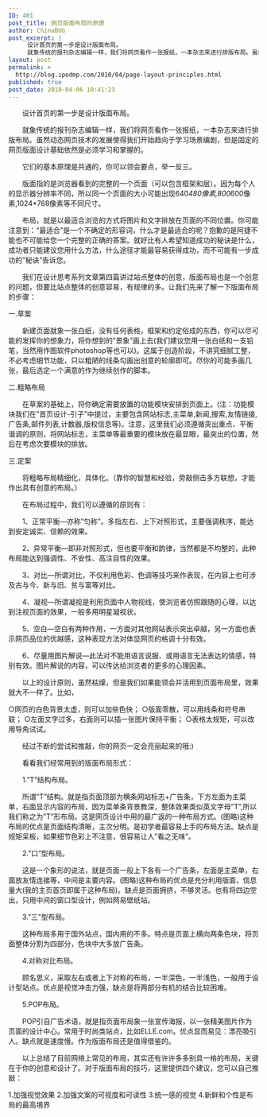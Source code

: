 ```yaml
---
ID: 401
post_title: 网页版面布局的原理
author: ChinaBUG
post_excerpt: |
  　　设计首页的第一步是设计版面布局。
  　　就象传统的报刊杂志编辑一样，我们将网页看作一张报纸，一本杂志来进行排版布局。虽然动态网页技术的发展使得我们开始趋向于学习场景编剧，但是固定的网页版面设计基础依然是必须学习和掌握的。
layout: post
permalink: >
  http://blog.ipodmp.com/2010/04/page-layout-principles.html
published: true
post_date: 2010-04-06 10:41:23
---
```

　　设计首页的第一步是设计版面布局。

　　就象传统的报刊杂志编辑一样，我们将网页看作一张报纸，一本杂志来进行排版布局。虽然动态网页技术的发展使得我们开始趋向于学习场景编剧，但是固定的网页版面设计基础依然是必须学习和掌握的。

　　它们的基本原理是共通的，你可以领会要点，举一反三。

　　版面指的是浏览器看到的完整的一个页面（可以包含框架和层）。因为每个人的显示器分辨率不同，所以同一个页面的大小可能出现640*480像素,800*600像素,1024*768像素等不同尺寸。

　　布局，就是以最适合浏览的方式将图片和文字排放在页面的不同位置。你可能注意到：“最适合”是一个不确定的形容词，什么才是最适合的呢？抱歉的是阿捷不能也不可能给您一个完整的正确的答案。就好比有人希望知道成功的秘诀是什么，成功者只能建议您用什么方法，什么途径才能最容易获得成功，而不可能有一步成功的”秘诀”告诉您。

　　我们在设计思考系列文章第四篇讲过站点整体的创意，版面布局也是一个创意的问题，但要比站点整体的创意容易，有规律的多。让我们先来了解一下版面布局的步骤：

一.草案

　　新建页面就象一张白纸，没有任何表格，框架和约定俗成的东西，你可以尽可能的发挥你的想象力，将你想到的”景象”画上去(我们建议您用一张白纸和一支铅笔，当然用作图软件photoshop等也可以)。这属于创造阶段，不讲究细腻工整，不必考虑细节功能，只以粗陋的线条勾画出创意的轮廓即可。尽你的可能多画几张，最后选定一个满意的作为继续创作的脚本。

二.粗略布局

　　在草案的基础上，将你确定需要放置的功能模块安排到页面上。(注：功能模块我们在”首页设计-引子”中提过，主要包含网站标志,主菜单,新闻,搜索,友情链接,广告条,邮件列表,计数器,版权信息等)。注意，这里我们必须遵循突出重点、平衡谐调的原则，将网站标志，主菜单等最重要的模块放在最显眼，最突出的位置，然后在考虑次要模块的排放。

三.定案

　　将粗略布局精细化，具体化。（靠你的智慧和经验，旁敲侧击多方联想，才能作出具有创意的布局。）

　　在布局过程中，我们可以遵循的原则有：

　　1、正常平衡—亦称”匀称”。多指左右、上下对照形式，主要强调秩序，能达到安定诚实、信赖的效果。

　　2、异常平衡—即非对照形式，但也要平衡和韵律，当然都是不均整的，此种布局能达到强调性、不安性、高注目性的效果。

　　3、对比—所谓对比，不仅利用色彩、色调等技巧来作表现，在内容上也可涉及古与今、新与旧、贫与富等对比。

　　4、凝视—所谓凝视是利用页面中人物视线，使浏览者仿照跟随的心理，以达到注视页面的效果，一般多用明星凝视状。

　　5、空白—空白有两种作用，一方面对其他网站表示突出卓越，另一方面也表示网页品位的优越感，这种表现方法对体显网页的格调十分有效。

　　6、尽量用图片解说—此法对不能用语言说服、或用语言无法表达的情感，特别有效。图片解说的内容，可以传达给浏览者的更多的心理因素。

　　以上的设计原则，虽然枯燥，但是我们如果能领会并活用到页面布局里，效果就大不一样了。比如，

○网页的白色背景太虚，则可以加些色快；
○版面零散，可以用线条和符号串联；
○左面文字过多，右面则可以插一张图片保持平衡；
○表格太规矩，可以改用导角试试。

　　经过不断的尝试和推敲，你的网页一定会亮丽起来的哦:)

　　看看我们经常用到的版面布局形式：

　　1.”T”结构布局。

　　所谓”T”结构。就是指页面顶部为横条网站标志+广告条，下方左面为主菜单，右面显示内容的布局，因为菜单条背景教深，整体效果类似英文字母”T”,所以我们称之为”T”形布局。这是网页设计中用的最广返的一种布局方式。(图略)这种布局的优点是页面结构清晰，主次分明。是初学者最容易上手的布局方法。缺点是规矩呆板，如果细节色彩上不注意，很容易让人”看之无味”。

　　2.”口”型布局。

　　这是一个象形的说法，就是页面一般上下各有一个广告条，左面是主菜单，右面放友情连接等，中间是主要内容。(图略)这种布局的优点是充分利用版面，信息量大(我的主页首页即属于这种布局)。缺点是页面拥挤，不够灵活。也有将四边空出，只用中间的窗口型设计，例如网易壁纸站。

　　3.”三”型布局。

　　这种布局多用于国外站点，国内用的不多。特点是页面上横向两条色块，将页面整体分割为四部分，色块中大多放广告条。

　　4.对称对比布局。

　　顾名思义，采取左右或者上下对称的布局，一半深色，一半浅色，一般用于设计型站点。优点是视觉冲击力强，缺点是将两部分有机的结合比较困难。

　　5.POP布局。

　　POP引自广告术语，就是指页面布局象一张宣传海报，以一张精美图片作为页面的设计中心。常用于时尚类站点，比如ELLE.com。优点显而易见：漂亮吸引人。缺点就是速度慢。作为版面布局还是值得借鉴的。

　　以上总结了目前网络上常见的布局，其实还有许许多多别具一格的布局，关键在于你的创意和设计了。对于版面布局的技巧，这里提供四个建议，您可以自己推敲：

1.加强视觉效果
2.加强文案的可视度和可读性
3.统一感的视觉
4.新鲜和个性是布局的最高境界